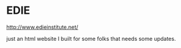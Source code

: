 EDIE
====

http://www.edieinstitute.net/

just an html website I built for some folks that needs some updates.